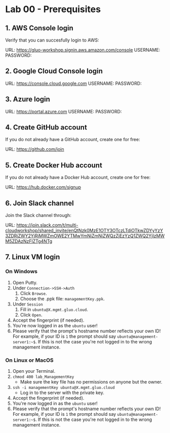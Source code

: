 # Lab 00 - Prerequisites #

## 1. AWS Console login ##

Verify that you can succesfully login to AWS:

URL: https://gluo-workshop.signin.aws.amazon.com/console
USERNAME: <will be provided during workshop>
PASSWORD: <will be provided during workshop>

## 2. Google Cloud Console login ##

URL: https://console.cloud.google.com
USERNAME: <will be provided during workshop>
PASSWORD: <will be provided during workshop>

## 3. Azure login ##

URL: https://portal.azure.com
USERNAME: <will be provided during workshop>
PASSWORD: <will be provided during workshop> 

## 4. Create GitHub account ##

If you do not already have a GitHub account, create one for free:

URL: https://github.com/join

## 5. Create Docker Hub account ##

If you do not already have a Docker Hub account, create one for free:

URL: https://hub.docker.com/signup

## 6. Join Slack channel ##

Join the Slack channel through:

URL: https://join.slack.com/t/multi-cloudworkshop/shared_invite/enQtNzk0MzE1OTY3OTczLTdiOTkwZDYyYzY3ZDRjZWY2YjRjMWZmOWE2YTMwYmNiZmNiZWQzZjEzYzQ1ZWQ2YjIzMWM5ZDAzNzFlZTg4NTg

## 7. Linux VM login ##

### **On Windows** ###

1. Open Putty.
1. Under `Connection->SSH->Auth`
    1. Click `Browse`.
    1. Choose the .ppk file: `managementKey.ppk`.
1. Under `Session`
    1. Fill in `ubuntu@X.mgmt.gluo.cloud`.
    1. Click `Open`.
1. Accept the fingerprint (if needed).
1. You're now logged in as the `ubuntu` user!
1. Please verify that the prompt's hostname number reflects your own ID! For example, if your ID is `1` the prompt should say `ubuntu@management-server1:~$`. If this is not the case you're not logged in to the wrong management instance.
  
### **On Linux or MacOS** ###

1. Open your Terminal.
1. `chmod 400 lab_ManagementKey` 
    * Make sure the key file has no permissions on anyone but the owner.
1. `ssh -i managementKey ubuntu@X.mgmt.gluo.cloud`
    * Log in to the server with the private key.
1. Accept the fingerprint (if needed).
1. You're now logged in as the `ubuntu` user!
1. Please verify that the prompt's hostname number reflects your own ID! For example, if your ID is `1` the prompt should say `ubuntu@management-server1:~$`. If this is not the case you're not logged in to the wrong management instance.
